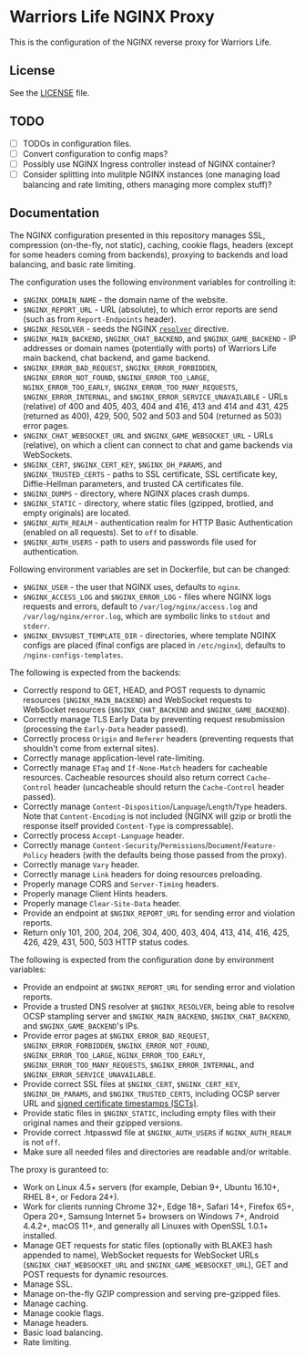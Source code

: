 # Warriors Life NGINX Proxy
This is the configuration of the NGINX reverse proxy for Warriors Life.

## License
See the [LICENSE](LICENSE) file.

## TODO
- [ ] TODOs in configuration files.
- [ ] Convert configuration to config maps?
- [ ] Possibly use NGINX Ingress controller instead of NGINX container?
- [ ] Consider splitting into mulitple NGINX instances (one managing load balancing and rate limiting, others managing more complex stuff)?

## Documentation
The NGINX configuration presented in this repository manages SSL, compression (on-the-fly, not static), caching, cookie flags, headers (except for some headers coming from backends), proxying to backends and load balancing, and basic rate limiting.

The configuration uses the following environment variables for controlling it:
- `$NGINX_DOMAIN_NAME` - the domain name of the website.
- `$NGINX_REPORT_URL` - URL (absolute), to which error reports are send (such as from `Report-Endpoints` header).
- `$NGINX_RESOLVER` - seeds the NGINX [`resolver`](https://nginx.org/en/docs/http/ngx_http_core_module.html#resolver) directive.
- `$NGINX_MAIN_BACKEND`, `$NGINX_CHAT_BACKEND`, and `$NGINX_GAME_BACKEND` - IP addresses or domain names (potentially with ports) of Warriors Life main backend, chat backend, and game backend.
- `$NGINX_ERROR_BAD_REQUEST`, `$NGINX_ERROR_FORBIDDEN`, `$NGINX_ERROR_NOT_FOUND`, `$NGINX_ERROR_TOO_LARGE`, `NGINX_ERROR_TOO_EARLY`, `$NGINX_ERROR_TOO_MANY_REQUESTS`, `$NGINX_ERROR_INTERNAL`, and `$NGINX_ERROR_SERVICE_UNAVAILABLE` - URLs (relative) of 400 and 405, 403, 404 and 416, 413 and 414 and 431, 425 (returned as 400), 429, 500, 502 and 503 and 504 (returned as 503) error pages.
- `$NGINX_CHAT_WEBSOCKET_URL` and `$NGINX_GAME_WEBSOCKET_URL` - URLs (relative), on which a client can connect to chat and game backends via WebSockets.
- `$NGINX_CERT`, `$NGINX_CERT_KEY`, `$NGINX_DH_PARAMS`, and `$NGINX_TRUSTED_CERTS` - paths to SSL certificate, SSL certificate key, Diffie-Hellman parameters, and trusted CA certificates file.
- `$NGINX_DUMPS` - directory, where NGINX places crash dumps.
- `$NGINX_STATIC` - directory, where static files (gzipped, brotlied, and empty originals) are located.
- `$NGINX_AUTH_REALM` - authentication realm for HTTP Basic Authentication (enabled on all requests). Set to `off` to disable.
- `$NGINX_AUTH_USERS` - path to users and passwords file used for authentication.

Following environment variables are set in Dockerfile, but can be changed:
- `$NGINX_USER` - the user that NGINX uses, defaults to `nginx`.
- `$NGINX_ACCESS_LOG` and `$NGINX_ERROR_LOG` - files where NGINX logs requests and errors, default to `/var/log/nginx/access.log` and `/var/log/nginx/error.log`, which are symbolic links to `stdout` and `stderr`.
- `$NGINX_ENVSUBST_TEMPLATE_DIR` - directories, where template NGINX configs are placed (final configs are placed in `/etc/nginx`), defaults to `/nginx-configs-templates`.

The following is expected from the backends:
- Correctly respond to GET, HEAD, and POST requests to dynamic resources (`$NGINX_MAIN_BACKEND`) and WebSocket requests to WebSocket resources (`$NGINX_CHAT_BACKEND` and `$NGINX_GAME_BACKEND`).
- Correctly manage TLS Early Data by preventing request resubmission (processing the `Early-Data` header passed).
- Correctly process `Origin` and `Referer` headers (preventing requests that shouldn't come from external sites).
- Correctly manage application-level rate-limiting.
- Correctly manage `ETag` and `If-None-Match` headers for cacheable resources. Cacheable resources should also return correct `Cache-Control` header (uncacheable should return the `Cache-Control` header passed).
- Correctly manage `Content-Disposition`/`Language`/`Length`/`Type` headers. Note that `Content-Encoding` is not included (NGINX will gzip or brotli the response itself provided `Content-Type` is compressable).
- Correctly process `Accept-Language` header.
- Correctly manage `Content-Security`/`Permissions`/`Document`/`Feature-Policy` headers (with the defaults being those passed from the proxy).
- Correctly manage `Vary` header.
- Correctly manage `Link` headers for doing resources preloading.
- Properly manage CORS and `Server-Timing` headers.
- Properly manage Client Hints headers.
- Properly manage `Clear-Site-Data` header.
- Provide an endpoint at `$NGINX_REPORT_URL` for sending error and violation reports.
- Return only 101, 200, 204, 206, 304, 400, 403, 404, 413, 414, 416, 425, 426, 429, 431, 500, 503 HTTP status codes.

The following is expected from the configuration done by environment variables:
- Provide an endpoint at `$NGINX_REPORT_URL` for sending error and violation reports.
- Provide a trusted DNS resolver at `$NGINX_RESOLVER`, being able to resolve OCSP stampling server and `$NGINX_MAIN_BACKEND`, `$NGINX_CHAT_BACKEND`, and `$NGINX_GAME_BACKEND`'s IPs.
- Provide error pages at `$NGINX_ERROR_BAD_REQUEST`, `$NGINX_ERROR_FORBIDDEN`, `$NGINX_ERROR_NOT_FOUND`, `$NGINX_ERROR_TOO_LARGE`, `NGINX_ERROR_TOO_EARLY`, `$NGINX_ERROR_TOO_MANY_REQUESTS`, `$NGINX_ERROR_INTERNAL`, and `$NGINX_ERROR_SERVICE_UNAVAILABLE`.
- Provide correct SSL files at `$NGINX_CERT`, `$NGINX_CERT_KEY`, `$NGINX_DH_PARAMS`, and `$NGINX_TRUSTED_CERTS`, including OCSP server URL and [signed certificate timestamps (SCTs)](https://en.wikipedia.org/wiki/Certificate_Transparency).
- Provide static files in `$NGINX_STATIC`, including empty files with their original names and their gzipped versions.
- Provide correct .htpasswd file at `$NGINX_AUTH_USERS` if `NGINX_AUTH_REALM` is not `off`.
- Make sure all needed files and directories are readable and/or writable. <!--- # TODO: List them (FEAT) -->

The proxy is guranteed to:
- Work on Linux 4.5+ servers (for example, Debian 9+, Ubuntu 16.10+, RHEL 8+, or Fedora 24+).
- Work for clients running Chrome 32+, Edge 18+, Safari 14+, Firefox 65+, Opera 20+, Samsung Internet 5+ browsers on Windows 7+, Android 4.4.2+, macOS 11+, and generally all Linuxes with OpenSSL 1.0.1+ installed.
- Manage GET requests for static files (optionally with BLAKE3 hash appended to name), WebSocket requests for WebSocket URLs (`$NGINX_CHAT_WEBSOCKET_URL` and `$NGINX_GAME_WEBSOCKET_URL`), GET and POST requests for dynamic resources.
- Manage SSL.
- Manage on-the-fly GZIP compression and serving pre-gzipped files.
- Manage caching.
- Manage cookie flags.
- Manage headers.
- Basic load balancing.
- Rate limiting.

